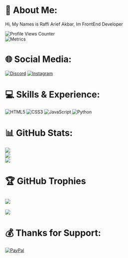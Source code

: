 # 🙏 About Me:
Hi, My Names is Raffi Arief Akbar, Im FrontEnd Developer

![Profile Views Counter](https://komarev.com/ghpvc/?username=rapiariep&&style=flat&color=green)  
![Metrics](https://metrics.lecoq.io/rapiariep?template=terminal&base.header=0&base.activity=0&base.repositories=0&base.metadata=0&languages=1&languages.limit=8&languages.colors=github&languages.threshold=0%25&config.timezone=America%2FToronto)
# 🌐 Social Media:
[![Discord](https://img.shields.io/badge/Discord-%237289DA.svg?logo=discord&logoColor=white)](htttps://discord.gg/HjxDev#0001) [![Instagram](https://img.shields.io/badge/Instagram-%23E4405F.svg?logo=Instagram&logoColor=white)](https://instagram.com/rapiariep) 
# 💻 Skills & Experience:
![HTML5](https://img.shields.io/badge/html5-%23E34F26.svg?style=for-the-badge&logo=html5&logoColor=white) ![CSS3](https://img.shields.io/badge/css3-%231572B6.svg?style=for-the-badge&logo=css3&logoColor=white) ![JavaScript](https://img.shields.io/badge/javascript-%23323330.svg?style=for-the-badge&logo=javascript&logoColor=%23F7DF1E) ![Python](https://img.shields.io/badge/python-3670A0?style=for-the-badge&logo=python&logoColor=ffdd54)
# 📊 GitHub Stats:
![](https://github-readme-stats.vercel.app/api?username=rapiariep&theme=tokyonight&hide_border=false&include_all_commits=true&count_private=true)<br/>
![](https://github-readme-streak-stats.herokuapp.com/?user=rapiariep&theme=tokyonight&hide_border=false)<br/>
![](https://github-readme-stats.vercel.app/api/top-langs/?username=rapiariep&theme=tokyonight&hide_border=false&include_all_commits=true&count_private=true&layout=compact)
# 🏆 GitHub Trophies
![](https://github-profile-trophy.vercel.app/?username=rapiariep&theme=tokyonight&no-frame=false&no-bg=false&margin-w=4)
---
[![](https://visitcount.itsvg.in/api?id=rapiariep&icon=0&color=0)](https://visitcount.itsvg.in)
# 💰 Thanks for Support:
[![PayPal](https://img.shields.io/badge/PayPal-00457C?style=for-the-badge&logo=paypal&logoColor=white)](https://paypal.me/rapiariep) 
